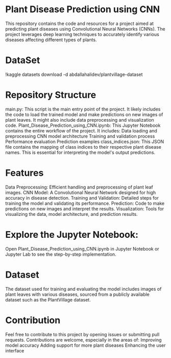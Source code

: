 # Plant Disease Prediction using CNN
This repository contains the code and resources for a project aimed at predicting plant diseases using Convolutional Neural Networks (CNNs). The project leverages deep learning techniques to accurately identify various diseases affecting different types of plants.

# DataSet
!kaggle datasets download -d abdallahalidev/plantvillage-dataset

# Repository Structure
main.py: This script is the main entry point of the project. It likely includes the code to load the trained model and make predictions on new images of plant leaves. It might also include data preprocessing and visualization code.
Plant_Disease_Prediction_using_CNN.ipynb: This Jupyter Notebook contains the entire workflow of the project. It includes:
Data loading and preprocessing
CNN model architecture
Training and validation process
Performance evaluation
Prediction examples
class_indices.json: This JSON file contains the mapping of class indices to their respective plant disease names. This is essential for interpreting the model's output predictions.

# Features
Data Preprocessing: Efficient handling and preprocessing of plant leaf images.
CNN Model: A Convolutional Neural Network designed for high accuracy in disease detection.
Training and Validation: Detailed steps for training the model and validating its performance.
Prediction: Code to make predictions on new images and interpret the results.
Visualization: Tools for visualizing the data, model architecture, and prediction results.

# Explore the Jupyter Notebook:
Open Plant_Disease_Prediction_using_CNN.ipynb in Jupyter Notebook or Jupyter Lab to see the step-by-step implementation.

# Dataset
The dataset used for training and evaluating the model includes images of plant leaves with various diseases, sourced from a publicly available dataset such as the PlantVillage dataset.

# Contribution
Feel free to contribute to this project by opening issues or submitting pull requests. Contributions are welcome, especially in the areas of:
Improving model accuracy
Adding support for more plant diseases
Enhancing the user interface

